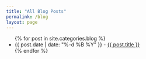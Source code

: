 ```yaml
---
title: "All Blog Posts"
permalink: /blog
layout: page
---
```


<ul>
  {% for post in site.categories.blog %}
  <li>{{ post.date | date: "%-d %B %Y" }} - <a href="{{ post.url }}">{{ post.title }}</a></li>
  {% endfor %}
</ul>
